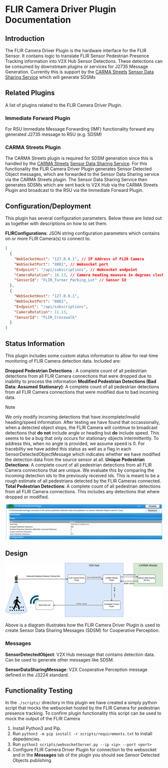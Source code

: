 # FLIR Camera Driver Plugin Documentation

## Introduction
The FLIR Camera Driver Plugin is the hardware interface for the FLIR Sensor. It contains logic to translate FLIR Sensor Pedestrian Presence Tracking information into V2X Hub Sensor Detections. These detections can be consumed by downstream plugins or services for J2735 Message Generation. Currently this is support by the [CARMA Streets](https://github.com/usdot-fhwa-stol/carma-streets) [Sensor Data Sharing Service](https://github.com/usdot-fhwa-stol/carma-streets/tree/develop/sensor_data_sharing_service) which will generate SDSMs

## Related Plugins

A list of plugins related to the FLIR Camera Driver Plugin.

### Immediate Forward Plugin

For RSU Immediate Message Forwarding (IMF) functionality forward any generated J2735 message to RSU (e.g. SDSM)

### CARMA Streets Plugin

The CARMA Streets plugin is required for SDSM generation since this is handled by the [CARMA Streets](https://github.com/usdot-fhwa-stol/carma-streets) [Sensor Data Sharing Service](https://github.com/usdot-fhwa-stol/carma-streets/tree/develop/sensor_data_sharing_service). For this functionality the FLIR Camera Driver Plugin generates Sensor Detected Object messages, which are forwarded to the Sensor Data Sharing service via the CARMA Streets plugin. The Sensor Data Sharing Service then generates SDSMs which are sent back to V2X Hub via the CARMA Streets Plugin  and broadcast to the RSU via the Immediate Forward Plugin.


## Configuration/Deployment

This plugin has several configuration parameters. Below these are listed out as together with descriptions on how to set them.

**FLIRConfigurations**: JSON string configuration parameters which contains on or more FLIR Camera(s) to connect to.

```json
[
  {
    "WebSocketHost": "127.0.0.1", // IP Address of FLIR Camera
    "WebSocketPort": "8081", // Websocket port
    "Endpoint": "/api/subscriptions", // Websocket endpoint
    "CameraRotation": 16.13, // Camera heading measure in degrees clockwise from North
    "SensorId": "FLIR_Turner_Parking_Lot" // Sensor Id 
  },
  {
    "WebSocketHost": "127.0.0.1",
    "WebSocketPort": "8082",
    "Endpoint": "/api/subscriptions",
    "CameraRotation": 11.13,
    "SensorId": "FLIR_Crosswalk"
  }
]
```

## Status Information

This plugin includes some custom status information to allow for real-time monitoring of FLIR Camera detection data. Included are:

**Dropped Pedestrian Detections** : A complete count of all pedestrian detections from all FLIR Camera connections that were dropped due to inability to process the information
**Modified Pedestrian Detections (Bad Data: Assumed Stationary)**: A complete count of all pedestrian detections from all FLIR Camera connections that were modified due to bad incoming data.
> [!NOTE]  
> We only modify incoming detections that have incomplete/invalid heading/speed information. After testing we have found that occassionally, when a detected object stops, the FLIR Camera will continue to broadcast detections that **do not** include angle or heading but **do** include speed. This seems to be a bug that only occurs for stationary objects intermittently. To address this, when no angle is provided, we assume speed is 0. For tracebility we have added this status as well as a flag in each SensorDetectedObjectMessage which indicates whether we have modified the detection data from the source sensor at all.
**Unique Pedestrian Detections**: A complete count of all pedestrian detections from all FLIR Camera connections that are unique. We evaluate this by comparing the incoming detection ids to the previously received ids. This is meant to be a rough estimate of all pedestrians detected by the FLIR Cameras connected.
**Total Pedestrian Detections**: A complete count of all pedestrian detections from all FLIR Camera connections. This includes any detections that where dropped or modified.

![alt text](docs/FLIRCameraDriverStatus.png)


## Design
![Alt text](docs/FLIRCameraDriverArchitecture.drawio.png)

Above is a diagram illustrates how the FLIR Camera Driver Plugin is used to create Sensor Data Sharing Messages (SDSM) for Cooperative Perception.

### Messages

**SensorDetectedObject**: V2X Hub message that contains detection data. Can be used to generate other messages like SDSM.

**SensorDataSharingMessage**: V2X Cooperative Perception message defined in the J3224 standard.


## Functionality Testing
In the `./scripts/` directory in this plugin we have created a simply python script that mocks the websocket hosted by the FLIR Camera for pedestrian presence tracking. To confirm plugin functionality this script can be used to mock the output of the FLIR Camera

1) Install Python3 and Pip.
2) Run `python3 -m pip install -r scripts/requirements.txt` to install depedencies.
3) Run `python3 scripts/websocketServer.py --ip <ip> --port <port>`
4) Configure FLIR Camera Driver Plugin for connection to the websocket and in the **Messages** tab of the plugin you should see Sensor Detected Objects publishing. 

